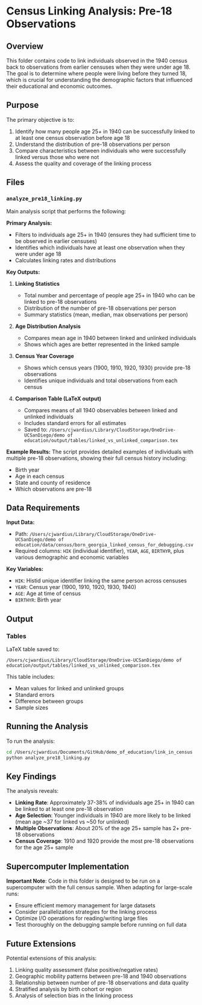 # Census Linking Analysis: Pre-18 Observations

## Overview

This folder contains code to link individuals observed in the 1940 census back to observations from earlier censuses when they were under age 18. The goal is to determine where people were living before they turned 18, which is crucial for understanding the demographic factors that influenced their educational and economic outcomes.

## Purpose

The primary objective is to:
1. Identify how many people age 25+ in 1940 can be successfully linked to at least one census observation before age 18
2. Understand the distribution of pre-18 observations per person
3. Compare characteristics between individuals who were successfully linked versus those who were not
4. Assess the quality and coverage of the linking process

## Files

### `analyze_pre18_linking.py`

Main analysis script that performs the following:

**Primary Analysis:**
- Filters to individuals age 25+ in 1940 (ensures they had sufficient time to be observed in earlier censuses)
- Identifies which individuals have at least one observation when they were under age 18
- Calculates linking rates and distributions

**Key Outputs:**
1. **Linking Statistics**
   - Total number and percentage of people age 25+ in 1940 who can be linked to pre-18 observations
   - Distribution of the number of pre-18 observations per person
   - Summary statistics (mean, median, max observations per person)

2. **Age Distribution Analysis**
   - Compares mean age in 1940 between linked and unlinked individuals
   - Shows which ages are better represented in the linked sample

3. **Census Year Coverage**
   - Shows which census years (1900, 1910, 1920, 1930) provide pre-18 observations
   - Identifies unique individuals and total observations from each census

4. **Comparison Table (LaTeX output)**
   - Compares means of all 1940 observables between linked and unlinked individuals
   - Includes standard errors for all estimates
   - Saved to: `/Users/cjwardius/Library/CloudStorage/OneDrive-UCSanDiego/demo of education/output/tables/linked_vs_unlinked_comparison.tex`

**Example Results:**
The script provides detailed examples of individuals with multiple pre-18 observations, showing their full census history including:
- Birth year
- Age in each census
- State and county of residence
- Which observations are pre-18

## Data Requirements

**Input Data:**
- Path: `/Users/cjwardius/Library/CloudStorage/OneDrive-UCSanDiego/demo of education/data/census/born_georgia_linked_census_for_debugging.csv`
- Required columns: `HIK` (individual identifier), `YEAR`, `AGE`, `BIRTHYR`, plus various demographic and economic variables

**Key Variables:**
- `HIK`: Histid unique identifier linking the same person across censuses
- `YEAR`: Census year (1900, 1910, 1920, 1930, 1940)
- `AGE`: Age at time of census
- `BIRTHYR`: Birth year

## Output

### Tables
LaTeX table saved to:
```
/Users/cjwardius/Library/CloudStorage/OneDrive-UCSanDiego/demo of education/output/tables/linked_vs_unlinked_comparison.tex
```

This table includes:
- Mean values for linked and unlinked groups
- Standard errors
- Difference between groups
- Sample sizes

## Running the Analysis

To run the analysis:
```bash
cd /Users/cjwardius/Documents/GitHub/demo_of_education/link_in_census
python analyze_pre18_linking.py
```

## Key Findings

The analysis reveals:
- **Linking Rate**: Approximately 37-38% of individuals age 25+ in 1940 can be linked to at least one pre-18 observation
- **Age Selection**: Younger individuals in 1940 are more likely to be linked (mean age ~37 for linked vs ~50 for unlinked)
- **Multiple Observations**: About 20% of the age 25+ sample has 2+ pre-18 observations
- **Census Coverage**: 1910 and 1920 provide the most pre-18 observations for the age 25+ sample

## Supercomputer Implementation

**Important Note**: Code in this folder is designed to be run on a supercomputer with the full census sample. When adapting for large-scale runs:
- Ensure efficient memory management for large datasets
- Consider parallelization strategies for the linking process
- Optimize I/O operations for reading/writing large files
- Test thoroughly on the debugging sample before running on full data

## Future Extensions

Potential extensions of this analysis:
1. Linking quality assessment (false positive/negative rates)
2. Geographic mobility patterns between pre-18 and 1940 observations
3. Relationship between number of pre-18 observations and data quality
4. Stratified analysis by birth cohort or region
5. Analysis of selection bias in the linking process
